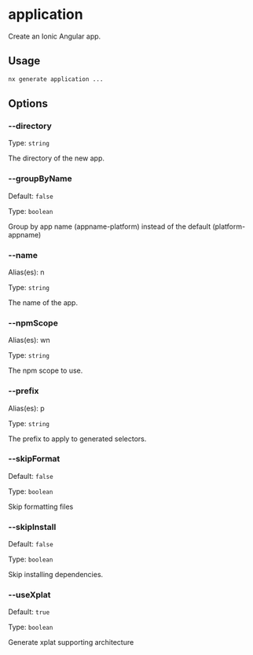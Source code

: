 # application

Create an Ionic Angular app.

## Usage

```bash
nx generate application ...

```

## Options

### --directory

Type: `string`

The directory of the new app.

### --groupByName

Default: `false`

Type: `boolean`

Group by app name (appname-platform) instead of the default (platform-appname)

### --name

Alias(es): n

Type: `string`

The name of the app.

### --npmScope

Alias(es): wn

Type: `string`

The npm scope to use.

### --prefix

Alias(es): p

Type: `string`

The prefix to apply to generated selectors.

### --skipFormat

Default: `false`

Type: `boolean`

Skip formatting files

### --skipInstall

Default: `false`

Type: `boolean`

Skip installing dependencies.

### --useXplat

Default: `true`

Type: `boolean`

Generate xplat supporting architecture
